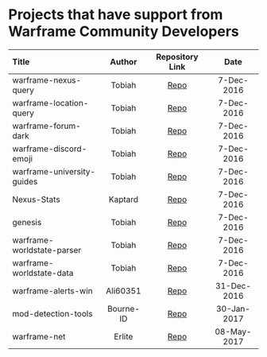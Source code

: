 # Projects that have support from Warframe Community Developers

Title | Author | Repository Link | Date |
:--- | :---: | :---: | :---:|
warframe-nexus-query | Tobiah | [Repo](https://github.com/Warframe-Community-Developers/warframe-nexus-query) | 7-Dec-2016
warframe-location-query | Tobiah | [Repo](https://github.com/Warframe-Community-Developers/warframe-location-query) | 7-Dec-2016
warframe-forum-dark | Tobiah | [Repo](https://github.com/Warframe-Community-Developers/warframe-forum-dark) | 7-Dec-2016
warframe-discord-emoji | Tobiah | [Repo](https://github.com/Warframe-Community-Developers/warframe-discord-emoji) | 7-Dec-2016
warframe-university-guides | Tobiah | [Repo](https://github.com/Warframe-Community-Developers/warframe-university-guides) | 7-Dec-2016
Nexus-Stats | Kaptard | [Repo](https://github.com/Kaptard/Nexus-Stats) | 7-Dec-2016
genesis | Tobiah | [Repo](https://github.com/Warframe-Community-Developers/genesis) | 7-Dec-2016
warframe-worldstate-parser | Tobiah | [Repo](https://github.com/Warframe-Community-Developers/warframe-worldstate-parser) | 7-Dec-2016
warframe-worldstate-data | Tobiah | [Repo](https://github.com/Warframe-Community-Developers/warframe-worldstate-data) | 7-Dec-2016
warframe-alerts-win | Ali60351 | [Repo](https://github.com/Warframe-Community-Developers/warframe-alerts-win) | 31-Dec-2016
mod-detection-tools | Bourne-ID | [Repo](https://github.com/Warframe-Community-Developers/Mod-Detection-Tools) | 30-Jan-2017
warframe-net | Erlite | [Repo](https://github.com/Warframe-Community-Developers/warframe-net) | 08-May-2017
